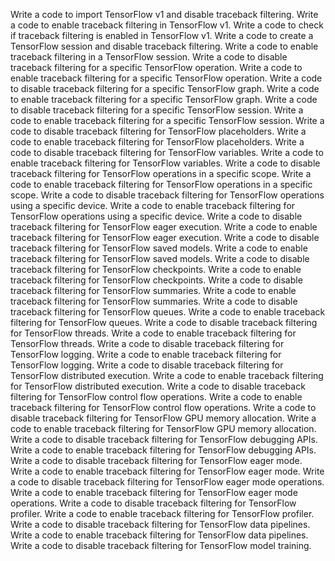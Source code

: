 Write a code to import TensorFlow v1 and disable traceback filtering.
Write a code to enable traceback filtering in TensorFlow v1.
Write a code to check if traceback filtering is enabled in TensorFlow v1.
Write a code to create a TensorFlow session and disable traceback filtering.
Write a code to enable traceback filtering in a TensorFlow session.
Write a code to disable traceback filtering for a specific TensorFlow operation.
Write a code to enable traceback filtering for a specific TensorFlow operation.
Write a code to disable traceback filtering for a specific TensorFlow graph.
Write a code to enable traceback filtering for a specific TensorFlow graph.
Write a code to disable traceback filtering for a specific TensorFlow session.
Write a code to enable traceback filtering for a specific TensorFlow session.
Write a code to disable traceback filtering for TensorFlow placeholders.
Write a code to enable traceback filtering for TensorFlow placeholders.
Write a code to disable traceback filtering for TensorFlow variables.
Write a code to enable traceback filtering for TensorFlow variables.
Write a code to disable traceback filtering for TensorFlow operations in a specific scope.
Write a code to enable traceback filtering for TensorFlow operations in a specific scope.
Write a code to disable traceback filtering for TensorFlow operations using a specific device.
Write a code to enable traceback filtering for TensorFlow operations using a specific device.
Write a code to disable traceback filtering for TensorFlow eager execution.
Write a code to enable traceback filtering for TensorFlow eager execution.
Write a code to disable traceback filtering for TensorFlow saved models.
Write a code to enable traceback filtering for TensorFlow saved models.
Write a code to disable traceback filtering for TensorFlow checkpoints.
Write a code to enable traceback filtering for TensorFlow checkpoints.
Write a code to disable traceback filtering for TensorFlow summaries.
Write a code to enable traceback filtering for TensorFlow summaries.
Write a code to disable traceback filtering for TensorFlow queues.
Write a code to enable traceback filtering for TensorFlow queues.
Write a code to disable traceback filtering for TensorFlow threads.
Write a code to enable traceback filtering for TensorFlow threads.
Write a code to disable traceback filtering for TensorFlow logging.
Write a code to enable traceback filtering for TensorFlow logging.
Write a code to disable traceback filtering for TensorFlow distributed execution.
Write a code to enable traceback filtering for TensorFlow distributed execution.
Write a code to disable traceback filtering for TensorFlow control flow operations.
Write a code to enable traceback filtering for TensorFlow control flow operations.
Write a code to disable traceback filtering for TensorFlow GPU memory allocation.
Write a code to enable traceback filtering for TensorFlow GPU memory allocation.
Write a code to disable traceback filtering for TensorFlow debugging APIs.
Write a code to enable traceback filtering for TensorFlow debugging APIs.
Write a code to disable traceback filtering for TensorFlow eager mode.
Write a code to enable traceback filtering for TensorFlow eager mode.
Write a code to disable traceback filtering for TensorFlow eager mode operations.
Write a code to enable traceback filtering for TensorFlow eager mode operations.
Write a code to disable traceback filtering for TensorFlow profiler.
Write a code to enable traceback filtering for TensorFlow profiler.
Write a code to disable traceback filtering for TensorFlow data pipelines.
Write a code to enable traceback filtering for TensorFlow data pipelines.
Write a code to disable traceback filtering for TensorFlow model training.